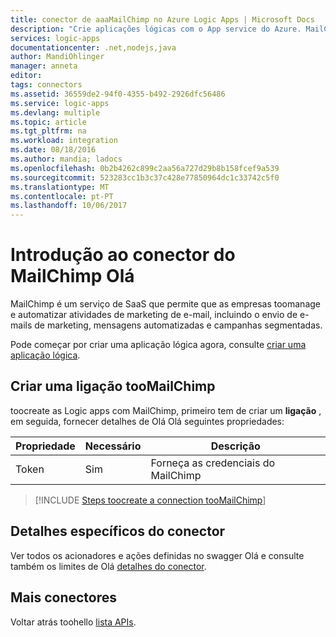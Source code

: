 ```yaml
---
title: conector de aaaMailChimp no Azure Logic Apps | Microsoft Docs
description: "Crie aplicações lógicas com o App service do Azure. MailChimp é um serviço de SaaS que permite que as empresas toomanage e automatizar atividades de marketing de e-mail, incluindo o envio de e-mails de marketing, mensagens automatizadas e campanhas segmentadas."
services: logic-apps
documentationcenter: .net,nodejs,java
author: MandiOhlinger
manager: anneta
editor: 
tags: connectors
ms.assetid: 36559de2-94f0-4355-b492-2926dfc56486
ms.service: logic-apps
ms.devlang: multiple
ms.topic: article
ms.tgt_pltfrm: na
ms.workload: integration
ms.date: 08/18/2016
ms.author: mandia; ladocs
ms.openlocfilehash: 0b2b4262c899c2aa56a727d29b8b158fcef9a539
ms.sourcegitcommit: 523283cc1b3c37c428e77850964dc1c33742c5f0
ms.translationtype: MT
ms.contentlocale: pt-PT
ms.lasthandoff: 10/06/2017
---
```

# <a name="get-started-with-hello-mailchimp-connector"></a>Introdução ao conector do MailChimp Olá
MailChimp é um serviço de SaaS que permite que as empresas toomanage e automatizar atividades de marketing de e-mail, incluindo o envio de e-mails de marketing, mensagens automatizadas e campanhas segmentadas.

Pode começar por criar uma aplicação lógica agora, consulte [criar uma aplicação lógica](../logic-apps/logic-apps-create-a-logic-app.md).

## <a name="create-a-connection-toomailchimp"></a>Criar uma ligação tooMailChimp
toocreate as Logic apps com MailChimp, primeiro tem de criar um **ligação** , em seguida, fornecer detalhes de Olá Olá seguintes propriedades:

| Propriedade | Necessário | Descrição |
| --- | --- | --- |
| Token |Sim |Forneça as credenciais do MailChimp |

> [!INCLUDE [Steps toocreate a connection tooMailChimp](../../includes/connectors-create-api-mailchimp.md)]
> 


## <a name="connector-specific-details"></a>Detalhes específicos do conector

Ver todos os acionadores e ações definidas no swagger Olá e consulte também os limites de Olá [detalhes do conector](/connectors/mailchimp/).

## <a name="more-connectors"></a>Mais conectores
Voltar atrás toohello [lista APIs](apis-list.md).
